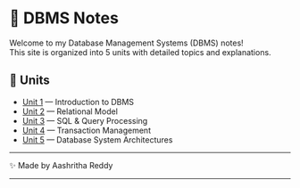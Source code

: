 # 📘 DBMS Notes

Welcome to my Database Management Systems (DBMS) notes!  
This site is organized into 5 units with detailed topics and explanations.  

## 📑 Units
- [Unit 1](unit1.md) — Introduction to DBMS  
- [Unit 2](unit2.md) — Relational Model  
- [Unit 3](unit3.md) — SQL & Query Processing  
- [Unit 4](unit4.md) — Transaction Management  
- [Unit 5](unit5.md) — Database System Architectures  

---

✨ Made by Aashritha Reddy

---

